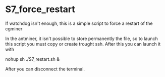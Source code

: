 # S7_force_restart
If watchdog isn't enough, this is a simple script to force a restart of the cgminer

In the antminer, it isn't possible to store permanently the file, so to launch this script you must copy or create trought ssh.
After this you can launch it with

nohup sh ./S7_restart.sh &

After you can disconnect the terminal.
